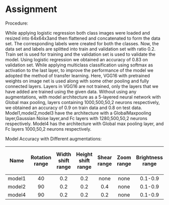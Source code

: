 # Assignment
Procedure:


While applying logistic regression both class images were loaded and resized into 64x64x3and then flattened and concatenated to form the data set.
The corresponding labels were created for both the classes.
Now, the data set and labels are splitted into train and validation set with ratio 0.2.
Train set is used for training and the validation set is used to validate the model.
Using logistic regression we obtained an accuracy of 0.83 on validation set.
While applying multiclass classification using softmax as activation to the last layer, to improve the performance of the model we adopted the method of transfer learning.
Here, VGG16 with pretrained weights on image net is used along with some other pooling and fully connected layers.
Layers in VGG16 are not trained, only the layers that we have added are trained using the given data.
Without using any augmentations, with model architecture as a 5-layered neural network with Global max pooling, layers containing 1000,500,50,2 neurons respectively, we obtained an accuracy of 0.9 on train data and 0.8 on test data.
Model1,model2,model3 have the architecture with a GlobalMaxpooling layer,Gaussian Noise layer,and Fc layers with 1280,500,50,2 neurons respectively.
Model4 has the architecture with Global max pooling layer, and Fc layers 1000,50,2 neurons respectively. 

Model Accuracy with Different augmentations:

| Name  | Rotation range|Width shift range|Height shift range|Shear range|Zoom range|Brightness range|Channel shift range|Fill mode|Random eraser|Train accuracy, val accuracy|
| ------|:-------------:|:---------------:|:----------------:|:---------:|:--------:|:--------------:|:-----------------:|:-------:|:-----------:|:--------------------------:|
| model1|40             |0.2              |0.2               |none       |none      |0.1-0.9         |150                |nearest  |no           |0.85,0.72                   |
| model2|90             |0.2              |0.2               |0.4        |none      |0.1-0.9         |150                |nearest  |no           |0.8,0.72                    |   | | model3|180            |0.2              |0.2               |0.2        |none      |0.1-0.9         |150                |nearest  |no           |0.82,0.77                   |  
| model4|90             |0.2              |0.2               |0.2        |none      |0.1-0.9         |150                |nearest  |yes          |0.76,0.72                   |






